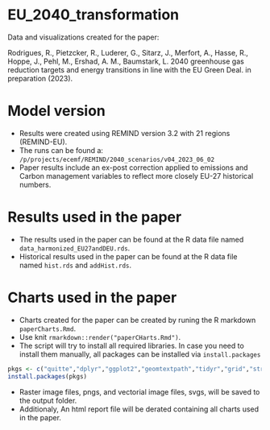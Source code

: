 # EU_2040_transformation

Data and visualizations created for the paper: 

Rodrigues, R., Pietzcker, R., Luderer, G., Sitarz, J., Merfort, A., Hasse, R., Hoppe, J., Pehl, M., Ershad, A. M., Baumstark, L. 2040 greenhouse gas reduction targets and energy transitions in line with the EU Green Deal. in preparation (2023). 


# Model version

- Results were created using REMIND version 3.2 with 21 regions (REMIND-EU).
- The runs can be found a: `/p/projects/ecemf/REMIND/2040_scenarios/v04_2023_06_02` 
- Paper results include an ex-post correction applied to emissions and Carbon management variables to reflect more closely EU-27 historical numbers.   

# Results used in the paper

- The results used in the paper can be found at the R data file named `data_harmonized_EU27andDEU.rds`.
- Historical results used in the paper can be found at the R data file named `hist.rds` and `addHist.rds`.

# Charts used in the paper

- Charts created for the paper can be created by runing the R markdown `paperCharts.Rmd`.
- Use knit `rmarkdown::render("paperCHarts.Rmd")`.
- The script will try to install all required libraries. In case you need to install them manually, all packages can be installed via `install.packages`

```R
pkgs <- c("quitte","dplyr","ggplot2","geomtextpath","tidyr","grid","stringr","gridExtra","ggrepel","kableExtra")
install.packages(pkgs)
```

- Raster image files, pngs, and vectorial image files, svgs, will be saved to the output folder.
- Additionaly, An html report file will be derated containing all charts used in the paper.

